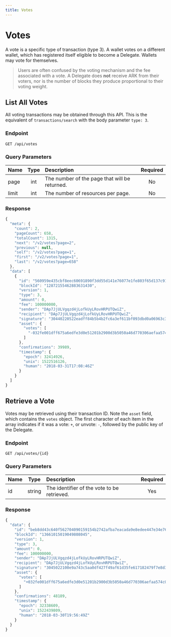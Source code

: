```yaml
---
title: Votes
---
```


# Votes

A vote is a specific type of transaction \(type 3\). A wallet votes on a different wallet, which has registered itself eligible to become a Delegate. Wallets may vote for themselves.

> Users are often confused by the voting mechanism and the fee associated with a vote. A Delegate does **not** receive ARK from their voters, nor is the number of blocks they produce proportional to their voting weight.

## List All Votes

All voting transactions may be obtained through this API. This is the equivalent of `transactions/search` with the body parameter `type: 3`.

### Endpoint

```text
GET /api/votes
```

### Query Parameters

| Name | Type | Description | Required |
| :--- | :---: | :--- | :---: |
| page | int | The number of the page that will be returned. | No |
| limit | int | The number of resources per page. | No |

### Response

```javascript
{
  "meta": {
    "count": 2,
    "pageCount": 658,
    "totalCount": 1315,
    "next": "/v2/votes?page=2",
    "previous": null,
    "self": "/v2/votes?page=1",
    "first": "/v2/votes?page=1",
    "last": "/v2/votes?page=658"
  },
  "data": [
    {
      "id": "560959e435cbf8eec60691890f3dd55d141e76077e1fe803f65d137c91099240",
      "blockId": "12872155462883631430",
      "version": 1,
      "type": 3,
      "amount": 0,
      "fee": 100000000,
      "sender": "DAp7JjULVgqzd4jLofkUyLRovHRPUTQwiZ",
      "recipient": "DAp7JjULVgqzd4jLofkUyLRovHRPUTQwiZ",
      "signature": "30440220522eadff84b5b4b2fc6a3ef611bf093dbd0a06963c32c767ee28729898d0a1d302203f851594e5b2271a987e98daa4fc8b5f384fac65c41eb1c43739af2d4b5dc902",
      "asset": {
        "votes": [
          "-032fe001dff675a6edfe3d0e51201b2900d3b5050a46d770306aefaa574c022672"
        ]
      },
      "confirmations": 39989,
      "timestamp": {
        "epoch": 32414926,
        "unix": 1522516126,
        "human": "2018-03-31T17:08:46Z"
      }
    }
  ]
}
```

## Retrieve a Vote

Votes may be retrieved using their transaction ID. Note the `asset` field, which contains the `votes` object. The first character of each item in the array indicates if it was a vote: `+`, or unvote: `-`, followed by the public key of the Delegate.

### Endpoint

```text
GET /api/votes/{id}
```

### Query Parameters

| Name | Type | Description | Required |
| :--- | :---: | :--- | :---: |
| id | string | The identifier of the vote to be retrieved. | Yes |

### Response

```javascript
{
  "data": {
    "id": "beb8dd43c640f562704090159154b2742afba7eacada9e8edee447e34e7675c6",
    "blockId": "13661015019049808045",
    "version": 1,
    "type": 3,
    "amount": 0,
    "fee": 100000000,
    "sender": "DAp7JjULVgqzd4jLofkUyLRovHRPUTQwiZ",
    "recipient": "DAp7JjULVgqzd4jLofkUyLRovHRPUTQwiZ",
    "signature": "3045022100e9a743c5aa0df427f49af61d35fe617182479f7e8d368ce23b7ec43ab6d269c80220193aafd4ccb3eedbd76ded7ea99f31629013dc3af60540029fe98b274d42d284",
    "asset": {
      "votes": [
        "+032fe001dff675a6edfe3d0e51201b2900d3b5050a46d770306aefaa574c022672"
      ]
    },
    "confirmations": 48189,
    "timestamp": {
      "epoch": 32338609,
      "unix": 1522439809,
      "human": "2018-03-30T19:56:49Z"
    }
  }
}
```

